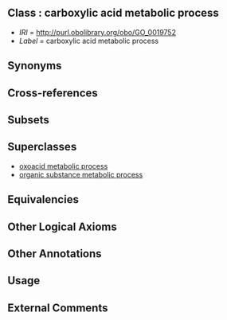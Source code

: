 
## Class : carboxylic acid metabolic process

 * *IRI* = http://purl.obolibrary.org/obo/GO_0019752
 * *Label* = carboxylic acid metabolic process

## Synonyms


## Cross-references


## Subsets


## Superclasses

 * [oxoacid metabolic process](../../GO/36/GO_0043436.md)
 * [organic substance metabolic process](../../GO/04/GO_0071704.md)

## Equivalencies


## Other Logical Axioms


## Other Annotations


## Usage


## External Comments

